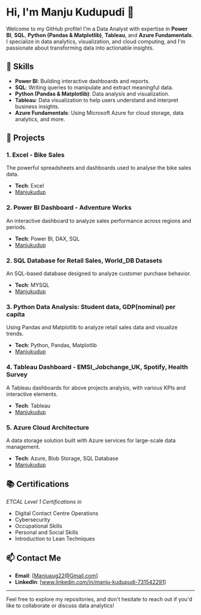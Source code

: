 # Hi, I'm Manju Kudupudi 👋

Welcome to my GitHub profile! I'm a Data Analyst with expertise in **Power BI**, **SQL**, **Python (Pandas & Matplotlib)**, **Tableau**, and **Azure Fundamentals**. I specialize in data analytics, visualization, and cloud computing, and I'm passionate about transforming data into actionable insights.

## 📌 Skills

- **Power BI**: Building interactive dashboards and reports.
- **SQL**: Writing queries to manipulate and extract meaningful data.
- **Python (Pandas & Matplotlib)**: Data analysis and visualization.
- **Tableau**: Data visualization to help users understand and interpret business insights.
- **Azure Fundamentals**: Using Microsoft Azure for cloud storage, data analytics, and more.

## 🚀 Projects

### 1. **Excel - Bike Sales**
The powerful spreadsheets and dashboards used to analyse the bike sales data.
- **Tech**: Excel
- [Manjukudup](Excel)


### 2. **Power BI Dashboard - Adventure Works**
An interactive dashboard to analyze sales performance across regions and periods.  
- **Tech**: Power BI, DAX, SQL  
- [Manjukudup](PowerBI)

### 2. **SQL Database for Retail Sales, World_DB Datasets**
An SQL-based database designed to analyze customer purchase behavior.  
- **Tech**: MYSQL 
- [Manjukudup](MySQL)

### 3. **Python Data Analysis: Student data, GDP(nominal) per capita**
Using Pandas and Matplotlib to analyze retail sales data and visualize trends.  
- **Tech**: Python, Pandas, Matplotlib  
- [Manjukudup](Python)

### 4. **Tableau Dashboard - EMSI_Jobchange_UK, Spotify, Health Survey**
A Tableau dashboards for above projects analysis, with various KPIs and interactive elements.  
- **Tech**: Tableau  
- [Manjukudup](Tableau)

### 5. **Azure Cloud Architecture**
A data storage solution built with Azure services for large-scale data management.  
- **Tech**: Azure, Blob Storage, SQL Database  
- [Manjukudup](AzureFundamentals)

## 📚 Certifications

*ETCAL Level 1 Certifications in*
- Digital Contact Centre Operations
- Cybersecurity
- Occupational Skills
- Personal and Social Skills
- Introduction to Lean Techniques

## 📫 Contact Me

- **Email**: [Manjuaug22@Gmail.com]
- **LinkedIn**: [www.linkedin.com/in/manju-kudupudi-731542291]

---

Feel free to explore my repositories, and don't hesitate to reach out if you'd like to collaborate or discuss data analytics!





